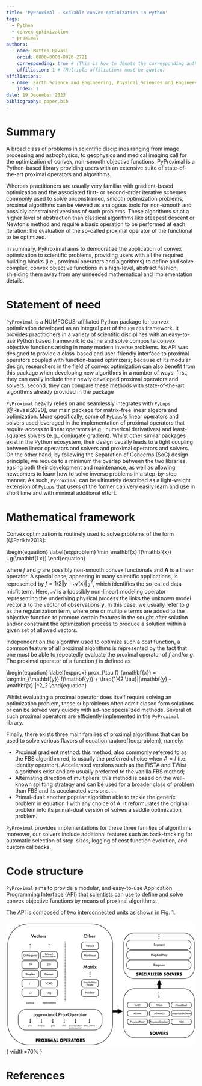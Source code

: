 ```yaml
---
title: 'PyProximal - scalable convex optimization in Python'
tags:
  - Python
  - convex optimization
  - proximal
authors:
  - name: Matteo Ravasi
    orcid: 0000-0003-0020-2721
    corresponding: true # (This is how to denote the corresponding author)
    affiliation: 1 # (Multiple affiliations must be quoted)
affiliations:
  - name: Earth Science and Engineering, Physical Sciences and Engineering (PSE), King Abdullah University of Science and Technology (KAUST), Thuwal, 23955-6900, Kingdom of Saudi Arabia
    index: 1
date: 19 December 2023
bibliography: paper.bib
---
```


# Summary

A broad class of problems in scientific disciplines ranging from image processing and astrophysics, 
to geophysics and medical imaging call for the optimization of convex, non-smooth objective functions. 
PyProximal is a Python-based library providing users with an extensive suite of state-of-the-art proximal 
operators and algorithms.

Whereas practitioners are usually very familiar with gradient-based optimization and the associated 
first- or second-order iterative schemes commonly used to solve unconstrained, smooth optimization problems, proximal
algorithms can be viewed as analogous tools for non-smooth and possibly constrained versions of such problems. These
algorithms sit at a higher level of abstraction than classical algorithms like steepest descent or Newton’s method and 
require a basic operation to be performed at each iteration: the evaluation of the so-called proximal operator of the
functional to be optimized.

In summary, PyProximal aims to democratize the application of convex optimization to scientific problems, providing 
users with all the required building blocks (i.e., proximal operators and algorithms) to define and solve complex,
convex objective functions in a high-level, abstract fashion, shielding them away from any unneeded mathematical and 
implementation details.


# Statement of need

`PyProximal` is a NUMFOCUS-affiliated Python package for convex optimization developed as an integral part of the `PyLops` framework. 
It provides practitioners in a variety of scientific disciplines with an easy-to-use Python based framework to 
define and solve composite convex objective functions arising in many modern inverse problems. Its API was
designed to provide a class-based and user-friendly interface to proximal operators coupled with function-based 
optimizers; because of its modular design, researchers in the field of convex optimization can also benefit from this 
package when developing new algorithms in a number of ways: first, they can easily include their newly developed proximal operators 
and solvers; second, they can compare these methods with state-of-the-art algorithms already provided in the package

`PyProximal` heavily relies on and seamlessly integrates with `PyLops` [@Ravasi:2020], our main package for matrix-free linear algebra 
and optimization. More specifically, some of `PyLops`'s linear operators and solvers used leveraged in the implementation 
of proximal operators that require access to linear operators (e.g., numerical derivatives) and least-squares solvers 
(e.g., conjugate gradient). Whilst other similar packages exist in the Python ecosystem, their design usually leads to a 
tight coupling between linear operators and solvers and proximal operators and solvers. On the other hand, by following the 
Separation of Concerns (SoC) design principle, we reduce to a minimum the overlap between the two libraries, easing both 
their development and maintenance, as well as allowing newcomers to learn how to solve inverse problems in a step-by-step manner. 
As such, `PyProximal` can be ultimately described as a light-weight extension of `PyLops` that users of the former can very easily 
learn and use in short time and with minimal additional effort.


# Mathematical framework

Convex optimization is routinely used to solve problems of the form [@Parikh:2013]:

\begin{equation}
\label{eq:problem}
\min_\mathbf{x} f(\mathbf{x}) +g(\mathbf{Lx})
\end{equation}

where $f$ and $g$ are possibly non-smooth convex functionals and $\mathbf{A}$ is a linear operator. A special case, 
appearing in many scientific applications, is represented by $f=1/2 \Vert y - \mathcal{A}(\mathbf{x})\Vert_2^2$, which identifies 
the so-called data misfit term. Here, $\mathcal{A}$ is a (possibly non-linear) modeling operator representing the underlying physical 
process the links the unknown model vector $\mathbf{x}$ to the vector of observations $\mathbf{y}$. In this case, 
we usually refer to $g$ as the regularization term, where one or multiple terms are added to the objective function to 
promote certain features in the sought after solution and/or constraint the optimization process to produce a solution
within a given set of allowed vectors.

Independent on the algorithm used to optimize such a cost function, a common feature of all proximal algorithms is
represented by the fact that one must be able to repeatedly evaluate the proximal operator of $f$ and/or $g$. The proximal 
operator of a function $f$ is defined as

\begin{equation}
\label{eq:prox}
prox_{\tau f} (\mathbf{x}) = \argmin_{\mathbf{y}} f(\mathbf{y}) +
        \frac{1}{2 \tau}||\mathbf{y} - \mathbf{x}||^2_2
\end{equation}

Whilst evaluating a proximal operator does itself require solving an optimization problem, these subproblems often 
admit closed form solutions or can be solved very quickly with ad-hoc specialized methods. Several of such proximal 
operators are efficiently implemented in the ``PyProximal`` library.

Finally, there exists three main families of proximal algorithms that can be used to solve various flavors of equation 
\autoref{eq:problem}, namely:

- Proximal gradient method: this method, also commonly referred to as the FBS algorithm red, is usually the 
  preferred choice when $A=I$ (i.e. identity operator). Accelerated versions such as the FISTA and TWist algorithms exist 
  and are usually preferred to the vanilla FBS method;
- Alternating direction of multipliers: this method is based on the well-known splitting strategy and can be used 
  for a broader class of problem than FBS and its accelarated versions. …
- Primal-dual: another popular algorithm able to tackle the generic problem in equation 1 with any choice of A. 
  It reformulates the original problem into its primal-dual version of solves a saddle optimization problem.

``PyProximal`` provides implementations for these three families of algorithms; moreover, our solvers include additional features 
such as back-tracking for automatic selection of step-sizes, logging of cost function evolution, and custom callbacks.


# Code structure

``PyProximal`` aims to provide a modular, and easy-to-use Application Programming Interface (API) that scientists 
can use to define and solve convex objective functions by means of proximal algorithms.

The API is composed of two interconnected units as shown in Fig. 1.

![Schematic representation of the ``PyProximal`` API.](figs/software.png){ width=70% }


# References